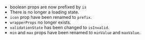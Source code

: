 - boolean props are now prefixed by `is`
- There is no longer a loading state.
- `icon` prop have been renamed to `prefix`.
- `wrapperProps` no longer exists.
- `validationState` has been changed to `isInvalid`.
- `min` and `max` props have been renamed to `minValue` and `maxValue`.
